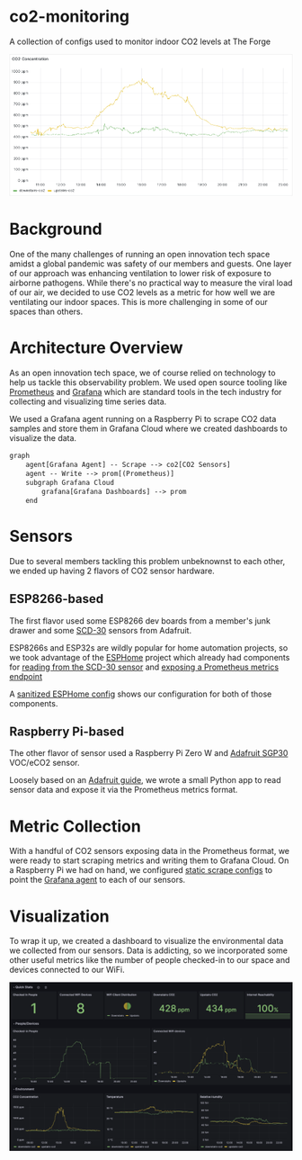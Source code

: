 # co2-monitoring
A collection of configs used to monitor indoor CO2 levels at The Forge

![Grafana chart showing CO2 levels](misc/co2-chart.png)

# Background
One of the many challenges of running an open innovation tech space amidst a global pandemic was safety of our members and guests. One layer of our approach was enhancing ventilation to lower risk of exposure to airborne pathogens. While there's no practical way to measure the viral load of our air, we decided to use CO2 levels as a metric for how well we are ventilating our indoor spaces. This is more challenging in some of our spaces than others.

# Architecture Overview
As an open innovation tech space, we of course relied on technology to help us tackle this observability problem. We used open source tooling like [Prometheus](https://prometheus.io/) and [Grafana](https://grafana.com/) which are standard tools in the tech industry for collecting and visualizing time series data.

We used a Grafana agent running on a Raspberry Pi to scrape CO2 data samples and store them in Grafana Cloud where we created dashboards to visualize the data.
```mermaid
graph
    agent[Grafana Agent] -- Scrape --> co2[CO2 Sensors]
    agent -- Write --> prom[(Prometheus)]
    subgraph Grafana Cloud
        grafana[Grafana Dashboards] --> prom
    end
```

# Sensors
Due to several members tackling this problem unbeknownst to each other, we ended up having 2 flavors of CO2 sensor hardware.

## ESP8266-based
The first flavor used some ESP8266 dev boards from a member's junk drawer and some [SCD-30](https://www.adafruit.com/product/4867) sensors from Adafruit.

ESP8266s and ESP32s are wildly popular for home automation projects, so we took advantage of the [ESPHome](https://esphome.io/) project which already had components for [reading from the SCD-30 sensor](https://esphome.io/components/sensor/scd30.html?highlight=scd30) and [exposing a Prometheus metrics endpoint](https://esphome.io/components/prometheus.html)

A [sanitized ESPHome config](esphome-co2.yml) shows our configuration for both of those components.

## Raspberry Pi-based
The other flavor of sensor used a Raspberry Pi Zero W and [Adafruit SGP30](https://www.adafruit.com/product/3709) VOC/eCO2 sensor.

Loosely based on an [Adafruit guide](https://learn.adafruit.com/adafruit-io-air-quality-monitor?view=all#python-wiring-and-assembly), we wrote a small Python app to read sensor data and expose it via the Prometheus metrics format.

# Metric Collection
With a handful of CO2 sensors exposing data in the Prometheus format, we were ready to start scraping metrics and writing them to Grafana Cloud. On a Raspberry Pi we had on hand, we configured [static scrape configs](grafana-agent.yml) to point the [Grafana agent](https://github.com/grafana/agent) to each of our sensors.

# Visualization
To wrap it up, we created a dashboard to visualize the environmental data we collected from our sensors. Data is addicting, so we incorporated some other useful metrics like the number of people checked-in to our space and devices connected to our WiFi.

![Grafana dashboard showing environmental metrics](misc/dashboard.png)
